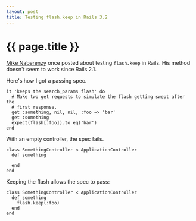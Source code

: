 ```yaml
---
layout: post
title: Testing flash.keep in Rails 3.2
---
```


# {{ page.title }}

[Mike Naberenzy](http://mikenaberezny.com/2007/09/08/keep-the-flash-and-test-it-too/) once posted about testing `flash.keep` in Rails. His method doesn't seem to work
since Rails 2.1.

Here's how I got a passing spec.

    it 'keeps the search_params flash' do
      # Make two get requests to simulate the flash getting swept after the
      # first response.
      get :something, nil, nil, :foo => 'bar'
      get :something
      expect(flash[:foo]).to eq('bar')
    end

With an empty controller, the spec fails.

    class SomethingController < ApplicationController
      def something

      end
    end

Keeping the flash allows the spec to pass:

    class SomethingController < ApplicationController
      def something
        flash.keep(:foo)
      end
    end
